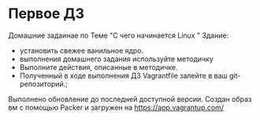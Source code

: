 # Первое ДЗ 
Домашние задаинае по Теме "С чего начинается Linux "
Здание:
- установить свежее ванильное ядро.
- выполнения домашнего задания используйте методичку
- Выполните действия, описанные в методичке.
- Полученный в ходе выполнения ДЗ Vagrantfile залейте в ваш git-репозиторий.;

Выполнено обновление до последней доступной версии.
Создан образ вм  с помощью Packer и загружен на https://app.vagrantup.com/

